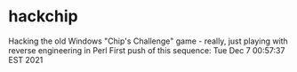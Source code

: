 # hackchip
Hacking the old Windows "Chip's Challenge" game - really, just playing with reverse engineering in Perl
First push of this sequence: Tue Dec  7 00:57:37 EST 2021
